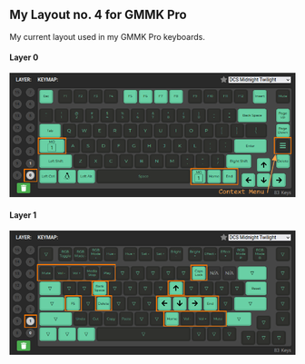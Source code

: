 ## My Layout no. 4 for GMMK Pro

My current layout used in my GMMK Pro keyboards.

#### Layer 0
![layer 0](./gmmk_pro_layout_4_layer_0.png)

#### Layer 1
![layer 1](./gmmk_pro_layout_4_layer_1.png)

